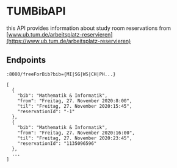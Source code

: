 # TUMBibAPI

this API provides information about study room reservations from [www.ub.tum.de/arbeitsplatz-reservieren](https://www.ub.tum.de/arbeitsplatz-reservieren)

## Endpoints 
`:8080/freeForBib?bib={MI|SG|WS|CH|PH...}`

```
[
  {
    "bib": "Mathematik & Informatik",
    "from": "Freitag, 27. November 2020:8:00",
    "til": "Freitag, 27. November 2020:15:45",
    "reservationId": "-1"
  },
  {
    "bib": "Mathematik & Informatik",
    "from": "Freitag, 27. November 2020:16:00",
    "til": "Freitag, 27. November 2020:23:45",
    "reservationId": "1135096596"
  },
  ...
]
```